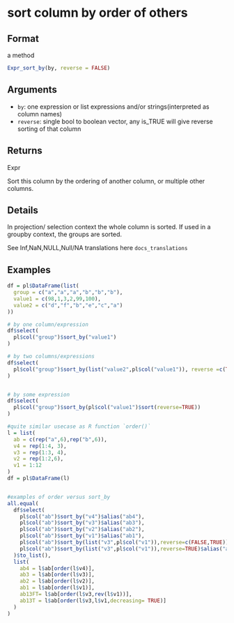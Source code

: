 # sort column by order of others

## Format

a method

```r
Expr_sort_by(by, reverse = FALSE)
```

## Arguments

- `by`: one expression or list expressions and/or strings(interpreted as column names)
- `reverse`: single bool to boolean vector, any is_TRUE will give reverse sorting of that column

## Returns

Expr

Sort this column by the ordering of another column, or multiple other columns.

## Details

In projection/ selection context the whole column is sorted. If used in a groupby context, the groups are sorted.

See Inf,NaN,NULL,Null/NA translations here `docs_translations`

## Examples

```r
df = pl$DataFrame(list(
  group = c("a","a","a","b","b","b"),
  value1 = c(98,1,3,2,99,100),
  value2 = c("d","f","b","e","c","a")
))

# by one column/expression
df$select(
  pl$col("group")$sort_by("value1")
)

# by two columns/expressions
df$select(
  pl$col("group")$sort_by(list("value2",pl$col("value1")), reverse =c(TRUE,FALSE))
)


# by some expression
df$select(
  pl$col("group")$sort_by(pl$col("value1")$sort(reverse=TRUE))
)

#quite similar usecase as R function `order()`
l = list(
  ab = c(rep("a",6),rep("b",6)),
  v4 = rep(1:4, 3),
  v3 = rep(1:3, 4),
  v2 = rep(1:2,6),
  v1 = 1:12
)
df = pl$DataFrame(l)


#examples of order versus sort_by
all.equal(
  df$select(
    pl$col("ab")$sort_by("v4")$alias("ab4"),
    pl$col("ab")$sort_by("v3")$alias("ab3"),
    pl$col("ab")$sort_by("v2")$alias("ab2"),
    pl$col("ab")$sort_by("v1")$alias("ab1"),
    pl$col("ab")$sort_by(list("v3",pl$col("v1")),reverse=c(FALSE,TRUE))$alias("ab13FT"),
    pl$col("ab")$sort_by(list("v3",pl$col("v1")),reverse=TRUE)$alias("ab13T")
  )$to_list(),
  list(
    ab4 = l$ab[order(l$v4)],
    ab3 = l$ab[order(l$v3)],
    ab2 = l$ab[order(l$v2)],
    ab1 = l$ab[order(l$v1)],
    ab13FT= l$ab[order(l$v3,rev(l$v1))],
    ab13T = l$ab[order(l$v3,l$v1,decreasing= TRUE)]
  )
)
```